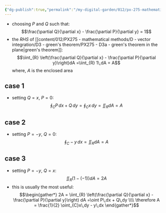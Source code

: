```yaml
---
{"dg-publish":true,"permalink":"/my-digital-garden/012/px-275-mathematical-methods/d-vector-integration/d3-green-s-theorem/px-275-d3c-application-of-green-s-theorem/","created":"2024-11-25T10:50:32.000+00:00","updated":"2024-11-26T10:05:46.826+00:00"}
---
```


- choosing $P$ and $Q$ such that:
$$\frac{\partial Q}{\partial x} - \frac{\partial P}{\partial y} = 1$$
- the $RHS$ of [[content/012/PX275 - mathematical methods/D - vector integration/D3 - green's theorem/PX275 - D3a - green's theorem in the plane\|green's theorem]]: 
$$\iint_{R} \left(\frac{\partial Q}{\partial x} - \frac{\partial P}{\partial y}\right)dA =\iint_{R} 1\,dA = A$$
	where, $A$ is the enclosed area
## case 1
- setting $Q = x$, $P=0:$ 
$$\oint_{C} P\,dx + Q\,dy = \oint_{C} x\,dy = \iint_{R}dA= A$$ 
## case 2
- setting $P = -y$, $Q=0:$ 
$$\oint_{C} -y\,dx = \iint_{R} dA = A$$
## case 3
- setting $P=-y$, $Q=x:$ 
$$\iint_{R} (1-(-1))dA = 2A$$
- this is usually the most useful: 
$$\begin{gather*}
	2A = \iint_{R} \left(\frac{\partial Q}{\partial x} - \frac{\partial P}{\partial y}\right) dA =\oint P\,dx + Q\,dy \\\\
	\therefore A = \frac{1}{2} \oint_{C}x\,dy - y\,dx
\end{gather*}$$
